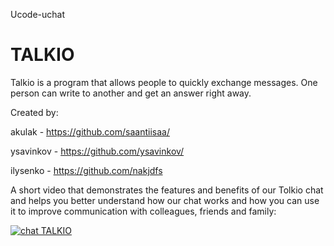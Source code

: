 Ucode-uchat
# TALKIO
Talkio is a program that allows people to quickly exchange messages. One person can write to another and get an answer right away.

Created by: 

akulak - https://github.com/saantiisaa/

ysavinkov - https://github.com/ysavinkov/

ilysenko - https://github.com/nakjdfs

A short video that demonstrates the features and benefits of our Tolkio chat and helps you better understand how our chat works and how you can use it to improve communication with colleagues, friends and family:

[![chat TALKIO](https://i.ytimg.com/an_webp/QZiWc0tj8dM/mqdefault_6s.webp?du=3000&sqp=CMmsqqQG&rs=AOn4CLAC-bWTyS8D7ZZJvr5P_gR0fQfFTw)](https://youtu.be/QZiWc0tj8dM)
